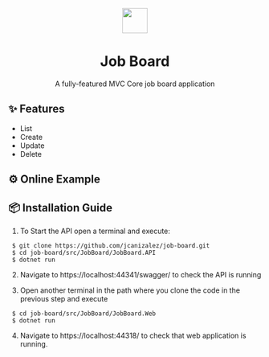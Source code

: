 <p align="center">
  <img width="50px" src="https://www.flaticon.com/svg/static/icons/svg/52/52782.svg">
</p>

<h1 align="center">Job Board</h1>
 
 <div align="center">

A fully-featured MVC Core job board application
</div>

## ✨ Features

- List 
- Create 
- Update 
- Delete

## ⚙️ Online Example


## 📦 Installation Guide

 1. To Start the API open a terminal and execute:
 ```
  $ git clone https://github.com/jcanizalez/job-board.git
  $ cd job-board/src/JobBoard/JobBoard.API
  $ dotnet run 
  ```
 2. Navigate to https://localhost:44341/swagger/  to check the API is running
  
  
 3. Open another terminal in the path where you clone the code in the previous step and execute 
 ```
  $ cd job-board/src/JobBoard/JobBoard.Web
  $ dotnet run 
  ```
  
  4. Navigate to https://localhost:44318/ to check that web application is running.
  
